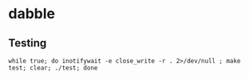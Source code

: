 # dabble

## Testing

`while true; do inotifywait -e close_write -r . 2>/dev/null ; make test; clear; ./test; done`

